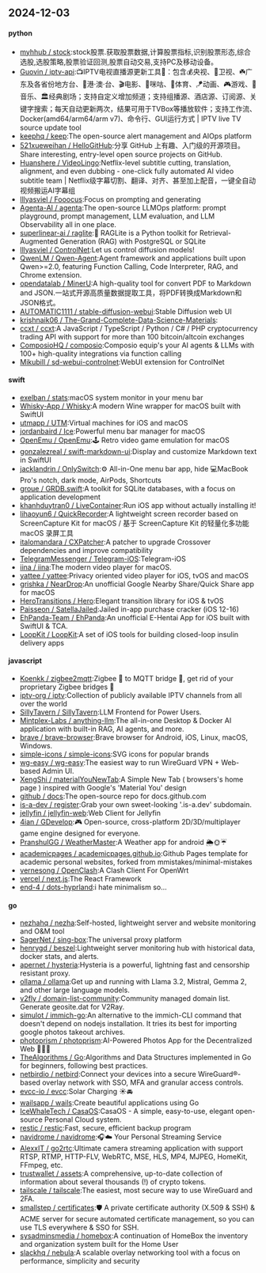 ## 2024-12-03

#### python
* [myhhub / stock](https://github.com/myhhub/stock):stock股票.获取股票数据,计算股票指标,识别股票形态,综合选股,选股策略,股票验证回测,股票自动交易,支持PC及移动设备。
* [Guovin / iptv-api](https://github.com/Guovin/iptv-api):📺IPTV电视直播源更新工具🚀：包含💰央视、📡卫视、☘️广东及各省份地方台、🌊港·澳·台、🎬电影、🎥咪咕、🏀体育、🪁动画、🎮游戏、🎵音乐、🏛经典剧场；支持自定义增加频道；支持组播源、酒店源、订阅源、关键字搜索；每天自动更新两次，结果可用于TVBox等播放软件；支持工作流、Docker(amd64/arm64/arm v7)、命令行、GUI运行方式 | IPTV live TV source update tool
* [keephq / keep](https://github.com/keephq/keep):The open-source alert management and AIOps platform
* [521xueweihan / HelloGitHub](https://github.com/521xueweihan/HelloGitHub):分享 GitHub 上有趣、入门级的开源项目。Share interesting, entry-level open source projects on GitHub.
* [Huanshere / VideoLingo](https://github.com/Huanshere/VideoLingo):Netflix-level subtitle cutting, translation, alignment, and even dubbing - one-click fully automated AI video subtitle team | Netflix级字幕切割、翻译、对齐、甚至加上配音，一键全自动视频搬运AI字幕组
* [lllyasviel / Fooocus](https://github.com/lllyasviel/Fooocus):Focus on prompting and generating
* [Agenta-AI / agenta](https://github.com/Agenta-AI/agenta):The open-source LLMOps platform: prompt playground, prompt management, LLM evaluation, and LLM Observability all in one place.
* [superlinear-ai / raglite](https://github.com/superlinear-ai/raglite):🥤 RAGLite is a Python toolkit for Retrieval-Augmented Generation (RAG) with PostgreSQL or SQLite
* [lllyasviel / ControlNet](https://github.com/lllyasviel/ControlNet):Let us control diffusion models!
* [QwenLM / Qwen-Agent](https://github.com/QwenLM/Qwen-Agent):Agent framework and applications built upon Qwen>=2.0, featuring Function Calling, Code Interpreter, RAG, and Chrome extension.
* [opendatalab / MinerU](https://github.com/opendatalab/MinerU):A high-quality tool for convert PDF to Markdown and JSON.一站式开源高质量数据提取工具，将PDF转换成Markdown和JSON格式。
* [AUTOMATIC1111 / stable-diffusion-webui](https://github.com/AUTOMATIC1111/stable-diffusion-webui):Stable Diffusion web UI
* [krishnaik06 / The-Grand-Complete-Data-Science-Materials](https://github.com/krishnaik06/The-Grand-Complete-Data-Science-Materials):
* [ccxt / ccxt](https://github.com/ccxt/ccxt):A JavaScript / TypeScript / Python / C# / PHP cryptocurrency trading API with support for more than 100 bitcoin/altcoin exchanges
* [ComposioHQ / composio](https://github.com/ComposioHQ/composio):Composio equip's your AI agents & LLMs with 100+ high-quality integrations via function calling
* [Mikubill / sd-webui-controlnet](https://github.com/Mikubill/sd-webui-controlnet):WebUI extension for ControlNet

#### swift
* [exelban / stats](https://github.com/exelban/stats):macOS system monitor in your menu bar
* [Whisky-App / Whisky](https://github.com/Whisky-App/Whisky):A modern Wine wrapper for macOS built with SwiftUI
* [utmapp / UTM](https://github.com/utmapp/UTM):Virtual machines for iOS and macOS
* [jordanbaird / Ice](https://github.com/jordanbaird/Ice):Powerful menu bar manager for macOS
* [OpenEmu / OpenEmu](https://github.com/OpenEmu/OpenEmu):🕹 Retro video game emulation for macOS
* [gonzalezreal / swift-markdown-ui](https://github.com/gonzalezreal/swift-markdown-ui):Display and customize Markdown text in SwiftUI
* [jacklandrin / OnlySwitch](https://github.com/jacklandrin/OnlySwitch):⚙️ All-in-One menu bar app, hide 💻MacBook Pro's notch, dark mode, AirPods, Shortcuts
* [groue / GRDB.swift](https://github.com/groue/GRDB.swift):A toolkit for SQLite databases, with a focus on application development
* [khanhduytran0 / LiveContainer](https://github.com/khanhduytran0/LiveContainer):Run iOS app without actually installing it!
* [lihaoyun6 / QuickRecorder](https://github.com/lihaoyun6/QuickRecorder):A lightweight screen recorder based on ScreenCapture Kit for macOS / 基于 ScreenCapture Kit 的轻量化多功能 macOS 录屏工具
* [italomandara / CXPatcher](https://github.com/italomandara/CXPatcher):A patcher to upgrade Crossover dependencies and improve compatibility
* [TelegramMessenger / Telegram-iOS](https://github.com/TelegramMessenger/Telegram-iOS):Telegram-iOS
* [iina / iina](https://github.com/iina/iina):The modern video player for macOS.
* [yattee / yattee](https://github.com/yattee/yattee):Privacy oriented video player for iOS, tvOS and macOS
* [grishka / NearDrop](https://github.com/grishka/NearDrop):An unofficial Google Nearby Share/Quick Share app for macOS
* [HeroTransitions / Hero](https://github.com/HeroTransitions/Hero):Elegant transition library for iOS & tvOS
* [Paisseon / SatellaJailed](https://github.com/Paisseon/SatellaJailed):Jailed in-app purchase cracker (iOS 12-16)
* [EhPanda-Team / EhPanda](https://github.com/EhPanda-Team/EhPanda):An unofficial E-Hentai App for iOS built with SwiftUI & TCA.
* [LoopKit / LoopKit](https://github.com/LoopKit/LoopKit):A set of iOS tools for building closed-loop insulin delivery apps

#### javascript
* [Koenkk / zigbee2mqtt](https://github.com/Koenkk/zigbee2mqtt):Zigbee 🐝 to MQTT bridge 🌉, get rid of your proprietary Zigbee bridges 🔨
* [iptv-org / iptv](https://github.com/iptv-org/iptv):Collection of publicly available IPTV channels from all over the world
* [SillyTavern / SillyTavern](https://github.com/SillyTavern/SillyTavern):LLM Frontend for Power Users.
* [Mintplex-Labs / anything-llm](https://github.com/Mintplex-Labs/anything-llm):The all-in-one Desktop & Docker AI application with built-in RAG, AI agents, and more.
* [brave / brave-browser](https://github.com/brave/brave-browser):Brave browser for Android, iOS, Linux, macOS, Windows.
* [simple-icons / simple-icons](https://github.com/simple-icons/simple-icons):SVG icons for popular brands
* [wg-easy / wg-easy](https://github.com/wg-easy/wg-easy):The easiest way to run WireGuard VPN + Web-based Admin UI.
* [XengShi / materialYouNewTab](https://github.com/XengShi/materialYouNewTab):A Simple New Tab ( browsers's home page ) inspired with Google's 'Material You' design
* [github / docs](https://github.com/github/docs):The open-source repo for docs.github.com
* [is-a-dev / register](https://github.com/is-a-dev/register):Grab your own sweet-looking '.is-a.dev' subdomain.
* [jellyfin / jellyfin-web](https://github.com/jellyfin/jellyfin-web):Web Client for Jellyfin
* [4ian / GDevelop](https://github.com/4ian/GDevelop):🎮 Open-source, cross-platform 2D/3D/multiplayer game engine designed for everyone.
* [PranshulGG / WeatherMaster](https://github.com/PranshulGG/WeatherMaster):A Weather app for android 🌦🌞☔
* [academicpages / academicpages.github.io](https://github.com/academicpages/academicpages.github.io):Github Pages template for academic personal websites, forked from mmistakes/minimal-mistakes
* [vernesong / OpenClash](https://github.com/vernesong/OpenClash):A Clash Client For OpenWrt
* [vercel / next.js](https://github.com/vercel/next.js):The React Framework
* [end-4 / dots-hyprland](https://github.com/end-4/dots-hyprland):i hate minimalism so...

#### go
* [nezhahq / nezha](https://github.com/nezhahq/nezha):Self-hosted, lightweight server and website monitoring and O&M tool
* [SagerNet / sing-box](https://github.com/SagerNet/sing-box):The universal proxy platform
* [henrygd / beszel](https://github.com/henrygd/beszel):Lightweight server monitoring hub with historical data, docker stats, and alerts.
* [apernet / hysteria](https://github.com/apernet/hysteria):Hysteria is a powerful, lightning fast and censorship resistant proxy.
* [ollama / ollama](https://github.com/ollama/ollama):Get up and running with Llama 3.2, Mistral, Gemma 2, and other large language models.
* [v2fly / domain-list-community](https://github.com/v2fly/domain-list-community):Community managed domain list. Generate geosite.dat for V2Ray.
* [simulot / immich-go](https://github.com/simulot/immich-go):An alternative to the immich-CLI command that doesn't depend on nodejs installation. It tries its best for importing google photos takeout archives.
* [photoprism / photoprism](https://github.com/photoprism/photoprism):AI-Powered Photos App for the Decentralized Web 🌈💎✨
* [TheAlgorithms / Go](https://github.com/TheAlgorithms/Go):Algorithms and Data Structures implemented in Go for beginners, following best practices.
* [netbirdio / netbird](https://github.com/netbirdio/netbird):Connect your devices into a secure WireGuard®-based overlay network with SSO, MFA and granular access controls.
* [evcc-io / evcc](https://github.com/evcc-io/evcc):Solar Charging ☀️🚘
* [wailsapp / wails](https://github.com/wailsapp/wails):Create beautiful applications using Go
* [IceWhaleTech / CasaOS](https://github.com/IceWhaleTech/CasaOS):CasaOS - A simple, easy-to-use, elegant open-source Personal Cloud system.
* [restic / restic](https://github.com/restic/restic):Fast, secure, efficient backup program
* [navidrome / navidrome](https://github.com/navidrome/navidrome):🎧☁️ Your Personal Streaming Service
* [AlexxIT / go2rtc](https://github.com/AlexxIT/go2rtc):Ultimate camera streaming application with support RTSP, RTMP, HTTP-FLV, WebRTC, MSE, HLS, MP4, MJPEG, HomeKit, FFmpeg, etc.
* [trustwallet / assets](https://github.com/trustwallet/assets):A comprehensive, up-to-date collection of information about several thousands (!) of crypto tokens.
* [tailscale / tailscale](https://github.com/tailscale/tailscale):The easiest, most secure way to use WireGuard and 2FA.
* [smallstep / certificates](https://github.com/smallstep/certificates):🛡️ A private certificate authority (X.509 & SSH) & ACME server for secure automated certificate management, so you can use TLS everywhere & SSO for SSH.
* [sysadminsmedia / homebox](https://github.com/sysadminsmedia/homebox):A continuation of HomeBox the inventory and organization system built for the Home User
* [slackhq / nebula](https://github.com/slackhq/nebula):A scalable overlay networking tool with a focus on performance, simplicity and security
